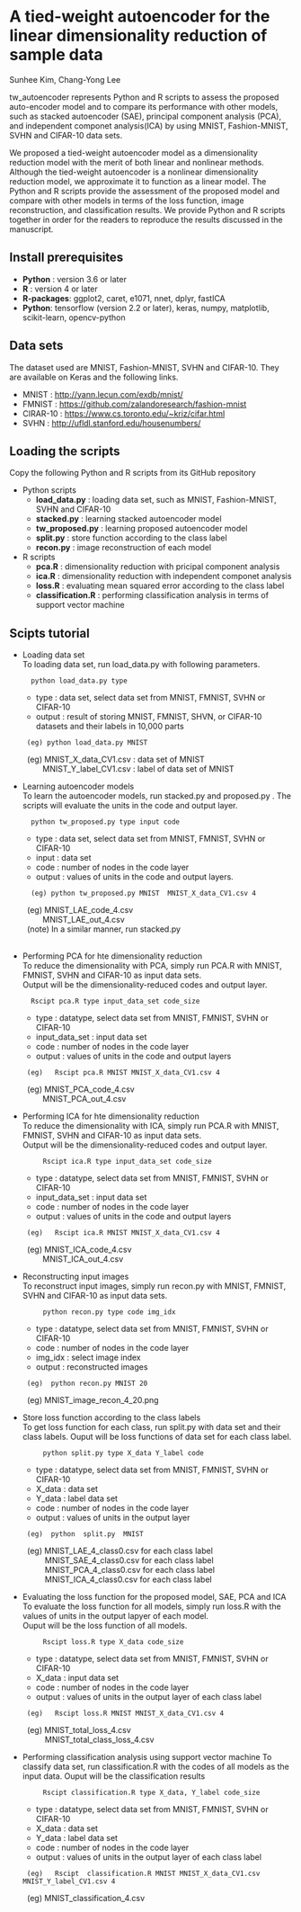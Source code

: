 # A tied-weight autoencoder for the linear dimensionality reduction of sample data 

Sunhee Kim, Chang-Yong Lee

tw_autoencoder represents Python and R scripts to assess the proposed auto-encoder model and to compare its performance with other models, such as stacked autoencoder (SAE),  principal component analysis (PCA), and independent componet analysis(ICA) by using MNIST, Fashion-MNIST, SVHN and CIFAR-10 data sets.


We proposed a tied-weight autoencoder model as a dimensionality reduction model with the merit of both linear and nonlinear methods. Although the tied-weight autoencoder is a nonlinear dimensionality reduction model, we approximate it to function as a linear model. The Python and R scripts provide the assessment of the proposed model and compare with other models in terms of the loss function, image reconstruction, and classification results. We provide Python and R scripts together in order for the readers to reproduce the results discussed in the manuscript.

## Install prerequisites
* __Python__ : version 3.6 or later
* __R__ : version 4 or later
* __R-packages__: ggplot2, caret, e1071, nnet, dplyr, fastICA
* __Python__: tensorflow (version 2.2 or later), keras, numpy, matplotlib, scikit-learn, opencv-python

## Data sets
The dataset used are MNIST, Fashion-MNIST, SVHN and CIFAR-10. They are available on Keras and the following links.
* MNIST :  http://yann.lecun.com/exdb/mnist/
* FMNIST : https://github.com/zalandoresearch/fashion-mnist
* CIRAR-10 :  https://www.cs.toronto.edu/~kriz/cifar.html
* SVHN : http://ufldl.stanford.edu/housenumbers/
 

## Loading the scripts 
Copy the following Python and R scripts from its GitHub repository
* Python scripts     
    * __load_data.py__  : loading data set, such as MNIST, Fashion-MNIST, SVHN and CIFAR-10    
    * __stacked.py__ : learning stacked autoencoder model    
    * __tw_proposed.py__ : learning proposed autoencoder model    
    * __split.py__ : store function according to the class label    
    * __recon.py__ : image reconstruction of each model    
* R scripts   
    * __pca.R__ : dimensionality reduction with pricipal component analysis    
    * __ica.R__ : dimensionality reduction with independent componet analysis    
    * __loss.R__ : evaluating mean squared error according to the class label    
    * __classification.R__ : performing classification analysis in terms of support vector machine    

## Scipts tutorial
* Loading data set    
    To loading data set, run load_data.py with following parameters.
  ```
    python load_data.py type
  ```
  * type : data set, select data set from MNIST, FMNIST, SVHN or CIFAR-10
  * output  : result of storing MNIST, FMNIST, SHVN, or CIFAR-10 datasets and their labels in 10,000 parts
    
  ```
   (eg) python load_data.py MNIST
  ```
&nbsp;&nbsp;&nbsp;&nbsp;&nbsp;&nbsp;&nbsp;&nbsp;(eg) MNIST_X_data_CV1.csv : data set of MNIST   
&nbsp;&nbsp;&nbsp;&nbsp;&nbsp;&nbsp;&nbsp;&nbsp;&nbsp;&nbsp;&nbsp;&nbsp;&nbsp;&nbsp;&nbsp;MNIST_Y_label_CV1.csv : label of data set of MNIST

     
* Learning autoencoder models    
    To learn the autoencoder models, run stacked.py and proposed.py . The scripts will evaluate the units in the code and output layer.     
  ```
    python tw_proposed.py type input code
  ```
  * type : data set, select data set from MNIST, FMNIST, SVHN or CIFAR-10
  * input : data set
  * code : number of nodes in the code layer
  * output  : values of units in the code and output layers.
 
    
  ```
    (eg) python tw_proposed.py MNIST  MNIST_X_data_CV1.csv 4
  ```
&nbsp;&nbsp;&nbsp;&nbsp;&nbsp;&nbsp;&nbsp;&nbsp;(eg) MNIST_LAE_code_4.csv  
&nbsp;&nbsp;&nbsp;&nbsp;&nbsp;&nbsp;&nbsp;&nbsp;&nbsp;&nbsp;&nbsp;&nbsp;&nbsp;&nbsp;&nbsp;MNIST_LAE_out_4.csv    
&nbsp;&nbsp;&nbsp;&nbsp;&nbsp;&nbsp;&nbsp;&nbsp;(note) In a similar manner, run stacked.py    
<br>
* Performing PCA for hte dimensionality reduction    
    To reduce the dimensionality with PCA, simply run PCA.R with MNIST, FMNIST, SVHN and CIFAR-10 as input data sets.   
    Output will be the dimensionality-reduced codes and output layer.
  ```
    Rscipt pca.R type input_data_set code_size
  ```
  * type : datatype, select data set from MNIST, FMNIST, SVHN or CIFAR-10
  * input_data_set : input data set
  * code : number of nodes in the code layer
  * output  : values of units in the code and output layers
 
    
  ```
   (eg)   Rscipt pca.R MNIST MNIST_X_data_CV1.csv 4
  ```
&nbsp;&nbsp;&nbsp;&nbsp;&nbsp;&nbsp;&nbsp;&nbsp;(eg) MNIST_PCA_code_4.csv  
&nbsp;&nbsp;&nbsp;&nbsp;&nbsp;&nbsp;&nbsp;&nbsp;&nbsp;&nbsp;&nbsp;&nbsp;&nbsp;&nbsp;&nbsp;MNIST_PCA_out_4.csv  

* Performing ICA for hte dimensionality reduction     
    To reduce the dimensionality with ICA, simply run PCA.R with MNIST, FMNIST, SVHN and CIFAR-10 as input data sets.    
    Output will be the dimensionality-reduced codes and output layer.
  ```
       Rscipt ica.R type input_data_set code_size
  ```
  * type : datatype, select data set from MNIST, FMNIST, SVHN or CIFAR-10
  * input_data_set : input data set
  * code : number of nodes in the code layer
  * output  : values of units in the code and output layers
 
    
  ```
   (eg)   Rscipt ica.R MNIST MNIST_X_data_CV1.csv 4
  ```
&nbsp;&nbsp;&nbsp;&nbsp;&nbsp;&nbsp;&nbsp;&nbsp;(eg) MNIST_ICA_code_4.csv  
&nbsp;&nbsp;&nbsp;&nbsp;&nbsp;&nbsp;&nbsp;&nbsp;&nbsp;&nbsp;&nbsp;&nbsp;&nbsp;&nbsp;&nbsp;MNIST_ICA_out_4.csv  

* Reconstructing input images    
    To reconstruct input images, simply run recon.py with MNIST, FMNIST, SVHN and CIFAR-10 as input data sets.    
  ```
       python recon.py type code img_idx
  ```
  * type : datatype, select data set from MNIST, FMNIST, SVHN or CIFAR-10
  * code : number of nodes in the code layer
  * img_idx : select image index
  * output  : reconstructed images
 
    
  ```
   (eg)  python recon.py MNIST 20
  ```
&nbsp;&nbsp;&nbsp;&nbsp;&nbsp;&nbsp;&nbsp;&nbsp;(eg) MNIST_image_recon_4_20.png  
     
* Store loss function according to the class labels    
    To get loss function for each class, run split.py with data set and their class labels. Ouput will be loss functions of data set for each class label.
  ```
       python split.py type X_data Y_label code
  ```
  * type : datatype, select data set from MNIST, FMNIST, SVHN or CIFAR-10
  * X_data : data set
  * Y_data : label data set
  * code : number of nodes in the code layer
  * output  : values of units in the output layer
 
    
  ```
   (eg)  python  split.py  MNIST 
  ```
&nbsp;&nbsp;&nbsp;&nbsp;&nbsp;&nbsp;&nbsp;&nbsp;(eg) MNIST_LAE_4_class0.csv for each class label    
&nbsp;&nbsp;&nbsp;&nbsp;&nbsp;&nbsp;&nbsp;&nbsp;&nbsp;&nbsp;&nbsp;&nbsp;&nbsp;&nbsp;&nbsp; MNIST_SAE_4_class0.csv for each class label    
&nbsp;&nbsp;&nbsp;&nbsp;&nbsp;&nbsp;&nbsp;&nbsp;&nbsp;&nbsp;&nbsp;&nbsp;&nbsp;&nbsp;&nbsp; MNIST_PCA_4_class0.csv for each class label    
&nbsp;&nbsp;&nbsp;&nbsp;&nbsp;&nbsp;&nbsp;&nbsp;&nbsp;&nbsp;&nbsp;&nbsp;&nbsp;&nbsp;&nbsp; MNIST_ICA_4_class0.csv for each class label   

* Evaluating the loss function for the proposed model, SAE, PCA and ICA    
    To evaluate the loss function for all models, simply run loss.R with the values of units in the output lapyer of each model.    
    Ouput will be the loss function of all models.
  ```
       Rscipt loss.R type X_data code_size
  ```
  * type : datatype, select data set from MNIST, FMNIST, SVHN or CIFAR-10
  * X_data : input data set
  * code : number of nodes in the code layer
  * output  : values of units in the output layer of each class label
 
    
  ```
   (eg)   Rscipt loss.R MNIST MNIST_X_data_CV1.csv 4
  ```
&nbsp;&nbsp;&nbsp;&nbsp;&nbsp;&nbsp;&nbsp;&nbsp;(eg) MNIST_total_loss_4.csv     
&nbsp;&nbsp;&nbsp;&nbsp;&nbsp;&nbsp;&nbsp;&nbsp;&nbsp;&nbsp;&nbsp;&nbsp;&nbsp;&nbsp;&nbsp; MNIST_total_class_loss_4.csv    

* Performing classification analysis using support vector machine
    To classify data set, run classification.R with the codes of all models as the input data.
    Ouput will be the classification results
  ```
       Rscipt classification.R type X_data, Y_label code_size
  ```
  * type : datatype, select data set from MNIST, FMNIST, SVHN or CIFAR-10
  * X_data : data set
  * Y_data : label data set
  * code : number of nodes in the code layer
  * output  : values of units in the output layer of each class label
 
    
  ```
   (eg)   Rscipt  classification.R MNIST MNIST_X_data_CV1.csv MNIST_Y_label_CV1.csv 4
  ```
&nbsp;&nbsp;&nbsp;&nbsp;&nbsp;&nbsp;&nbsp;&nbsp;(eg) MNIST_classification_4.csv 
 
